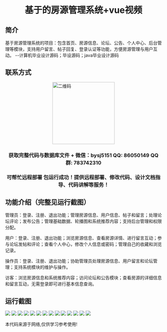 <p><h1 align="center">基于的房源管理系统+vue视频</h1></p>

## 简介
基于房源管理系统的项目：包含首页、房源信息、论坛、公告、个人中心、后台管理等模块，支持用户留言、帖子回复、登录认证等功能，方便房源管理与用户互动。    --计算机毕业设计源码；毕设源码；java毕业设计源码


## 联系方式
<img src="https://bs-1329754181.cos.ap-shanghai.myqcloud.com/wx.jpg" alt="二维码" style="display: block; margin: 0 auto;" width="200px">
<p><h3 align="center">获取完整代码与数据库文件 + 微信：bysj5151 QQ: 86050149 QQ群: 783742310</h3></p>
<p><h3 align="center">可帮忙远程部署 包运行成功！提供远程部署、修改代码、设计文档指导、代码讲解等服务！</h3></p>

## 功能介绍（完整见运行截图）
管理员：登录、注册、退出功能；管理房源信息、用户信息、帖子和留言；处理论坛评论；发布公告；管理基础数据、轮播图和系统推荐内容；支持后台管理和权限分配。

用户：登录、注册、退出功能；浏览房源信息、查看房源详情、进行留言互动；参与论坛发帖和评论；查看个人中心，修改个人信息或密码；管理自己的收藏和浏览记录。

操作员：登录、注册、退出功能；协助管理员处理房源信息、用户留言和论坛管理；支持系统模块的维护与操作。

访客：浏览房源信息和系统推荐内容；访问论坛和公告模块；查看房源的详细信息和留言互动，无需登录即可进行基本信息查询。


## 运行截图
![](https://bs-1329754181.cos.ap-shanghai.myqcloud.com/ssm/HouseManagementSystem/img/001.jpg)
![](https://bs-1329754181.cos.ap-shanghai.myqcloud.com/ssm/HouseManagementSystem/img/002.jpg)
![](https://bs-1329754181.cos.ap-shanghai.myqcloud.com/ssm/HouseManagementSystem/img/003.jpg)
![](https://bs-1329754181.cos.ap-shanghai.myqcloud.com/ssm/HouseManagementSystem/img/004.jpg)
![](https://bs-1329754181.cos.ap-shanghai.myqcloud.com/ssm/HouseManagementSystem/img/005.jpg)
![](https://bs-1329754181.cos.ap-shanghai.myqcloud.com/ssm/HouseManagementSystem/img/006.jpg)
![](https://bs-1329754181.cos.ap-shanghai.myqcloud.com/ssm/HouseManagementSystem/img/007.jpg)
![](https://bs-1329754181.cos.ap-shanghai.myqcloud.com/ssm/HouseManagementSystem/img/008.jpg)
![](https://bs-1329754181.cos.ap-shanghai.myqcloud.com/ssm/HouseManagementSystem/img/009.jpg)
![](https://bs-1329754181.cos.ap-shanghai.myqcloud.com/ssm/HouseManagementSystem/img/010.jpg)
![](https://bs-1329754181.cos.ap-shanghai.myqcloud.com/ssm/HouseManagementSystem/img/011.jpg)
![](https://bs-1329754181.cos.ap-shanghai.myqcloud.com/ssm/HouseManagementSystem/img/012.jpg)
![](https://bs-1329754181.cos.ap-shanghai.myqcloud.com/ssm/HouseManagementSystem/img/013.jpg)
![](https://bs-1329754181.cos.ap-shanghai.myqcloud.com/ssm/HouseManagementSystem/img/014.jpg)

<p>本代码来源于网络,仅供学习参考使用!</p>
